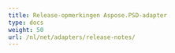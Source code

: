 ```yaml
---
title: Release-opmerkingen Aspose.PSD-adapter
type: docs
weight: 50
url: /nl/net/adapters/release-notes/
---
```

